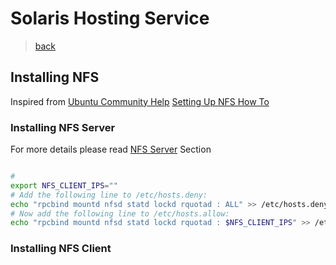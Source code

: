 
# Solaris Hosting Service 

> [back](../README.md)

## Installing NFS

Inspired from [Ubuntu Community Help](https://help.ubuntu.com) [Setting Up NFS How To](https://help.ubuntu.com/community/SettingUpNFSHowTo)

### Installing NFS Server

For more details please read [NFS Server](https://help.ubuntu.com/community/SettingUpNFSHowTo#Pre-Installation_Setup) Section

```bash

# 
export NFS_CLIENT_IPS=""
# Add the following line to /etc/hosts.deny:
echo "rpcbind mountd nfsd statd lockd rquotad : ALL" >> /etc/hosts.deny
# Now add the following line to /etc/hosts.allow:
echo "rpcbind mountd nfsd statd lockd rquotad : $NFS_CLIENT_IPS" >> /etc/hosts.allow

```

### Installing NFS Client